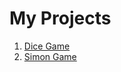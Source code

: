 <h1> My Projects </h1>
<ol>
  <li> <a href="https://goel03.github.io/BOSS-Challenge/DICE%20Challenge%20Project/dicee.html"/> Dice Game </a> </li>
  <li><a href="https://goel03.github.io/BOSS-Challenge/Simon%20Game%20-2/index.html"/> Simon Game </a> </li>
</ol>
